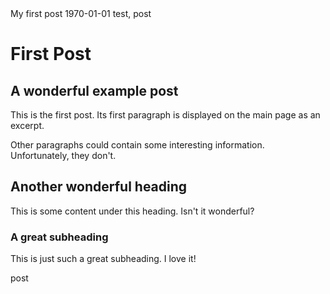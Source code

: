<post-metadata>
  <post-title>My first post</post-title>
  <post-date>1970-01-01</post-date>
  <post-tags>test, post</post-tags>
</post-metadata>

# First Post

## A wonderful example post

This is the first post. Its first paragraph is displayed on the main page as an excerpt.

Other paragraphs could contain some interesting information. Unfortunately, they don't.

## Another wonderful heading

This is some content under this heading. Isn't it wonderful?

### A great subheading

This is just such a great subheading. I love it!


<meta-tags>post</meta-tags>

